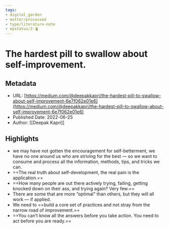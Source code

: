 ```yaml
---
tags: 
- digital_garden
- matter/processed
- type/literature-note
- epstatus/2-🪴
---
```

# The hardest pill to swallow about self-improvement.
## Metadata
* URL: [https://medium.com/@deepakkapri/the-hardest-pill-to-swallow-about-self-improvement-6e7f062e01e6](https://medium.com/@deepakkapri/the-hardest-pill-to-swallow-about-self-improvement-6e7f062e01e6)
* Published Date: 2022-06-25
* Author: [[Deepak Kapri]]

## Highlights
* we may have not gotten the encouragement for self-betterment, we have no one around us who are striving for the best — so we want to consume and process all the information, methods, tips, and tricks we can.
* ==The real truth about self-development, the real pain is the application.==
* ==How many people are out there actively trying, failing, getting knocked down on their ass, and trying again? Very few.==
* There are some that are more “optimal” than others, but they will all work — if applied.
* We need to ==build a core set of practices and not stray from the narrow road of improvement.==
* ==You can’t know all the answers before you take action. You need to act before you are ready.==